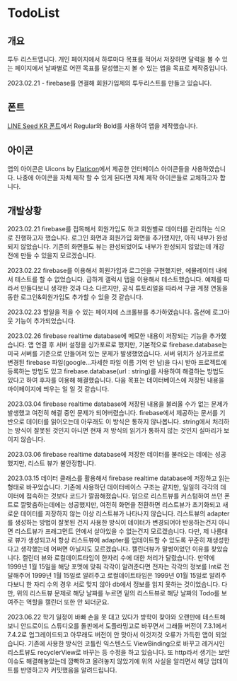 # TodoList

## 개요
투두 리스트앱니다. 개인 페이지에서 하루마다 목표를 적어서 저장하면 달력을 볼 수 있는 페이지에서 날짜별로 어떤 목표를 달성했는지 볼 수 있는 앱을 목표로 제작중입니다.

2023.02.21 - firebase를 연결해 회원가입제의 투두리스트를 만들고 있습니다.

## 폰트
[LINE Seed KR 폰트](https://seed.line.me/index_kr.html)에서 Regular와 Bold를 사용하여 앱을 제작했습니다.

## 아이콘
앱의 아이콘은 Uicons by <a href="https://www.flaticon.com/uicons">Flaticon</a>에서 제공한 인터페이스 아이콘들을 사용하였습니다. 나중에 아이콘을 자체 제작 할 수 있게 된다면 자체 제작 아이콘들로 교체하고자 합니다.

## 개발상황
2023.02.21
firebase를 접목해서 회원가입도 하고 회원별로 데이터를 관리하는 식으로 진행하고자 했습니다. 로그인 화면과 회원가입 화면을 추가했지만, 아직 내부가 완성되지 않았습니다. 기존의 화면들도 뷰는 완성되었어도 내부가 완성되지 않았는데 개강 전에 만들 수 있을지 모르겠습니다.

2023.02.22
firebase를 이용해서 회원가입과 로그인을 구현했지만, 에뮬레이터 내에서 테스트를 할 수 없었습니다. 급하게 갤럭시 탭을 이용해서 테스트했습니다. 예제를 따라서 만들다보니 생각한 것과 다소 다르지만, 공식 튜토리얼을 따라서 구글 계정 연동을 동한 로그인&회원가입도 추가할 수 있을 것 같습니다.

2023.02.23
할일을 적을 수 있는 페이지에 스크롤뷰를 추가하였습니다. 옵션에 로그아웃 기능이 추가되었습니다.

2023.02.26
firebase realtime database에 메모한 내용이 저장되는 기능을 추가했습니다. 앱 연결 후 서버 설정을 싱가포르로 했지만, 기본적으로 firebase.database는 미국 서버를 기준으로 만들어져 있는 문제가 발생했었습니다. 서버 위치가 싱가포르로 변경된 firebase 파일(google...자세한 파일 이름 기억 안 남)을 다시 받아 프로젝트에 등록하는 방법도 있고 firebase.database(url :  string)를 사용하여 해결하는 방법도 있다고 하여 후자를 이용해 해결했습니다. 다음 목표는 데이터베이스에 저장된 내용을 마이페이지에 띄우는 일 일 것 같습니다.

2023.03.04
firebase realtime database에 저장된 내용을 불러올 수가 없는 문제가 발생했고 여전히 해결 중인 문제가 되어버렸습니다. firebase에서 제공하는 문서를 기반으로 데이터를 읽어오는데 아무래도 이 방식은 통하지 않나봅니다. string에서 처리하는 방식이 잘못된 것인지 아니면 현재 저 방식의 읽기가 통하지 않는 것인지 실마리가 보이지 않습니다.

2023.03.06
firebase realtime database에 저장한 데이터를 불러오는 데에는 성공했지만, 리스트 뷰가 불안정합니다.

2023.03.15
데이터 클래스를 활용해서 firebase realtime database에 저장하고 읽는 형태로 바꾸었습니다. 기존에 사용하던 데이터베이스 구조는 같지만, 일일히 각각의 데이터에 접속하는 것보다 코드가 깔끔해졌습니다. 덤으로 리스트뷰를 커스텀하여 쓰던 폰트로 깔맞춤하는데에는 성공했지만, 여전히 화면을 전환하면 리스트뷰가 초기화되고 새로운 데이터를 저장하지 않는 이상 리스트뷰가 나타나지 않습니다. 리스트뷰의 adapter를 생성하는 방법이 잘못된 건지 사용한 방식이 데이터가 변경되어야 반응하는건지 아니면 리스트뷰가 프래그먼트 안에서 살아있을 수 없는건지 모르겠습니다. 다만, 제 나름대로 뷰가 생성되고서 항상 리스트뷰에 adapter를 업데이트할 수 있도록 꾸준히 재생성한다고 생각했는데 어쩌면 아닐지도 모르겠습니다.
캘린더뷰가 말썽이었던 이유를 찾았습니다. 캘린더 뷰와 로컬데이트타임이 한자리 수에 대한 처리가 달랐습니다. 만약에 1999년 1월 15일을 해당 포멧에 맞춰 각각이 알려준다면 전자는 각각의 정보를 Int로 전달해주어 1999년 1월 15일로 알려주고 로컬데이트타임은 1999년 01월 15일로 알려주다보니 한 자리 수의 경우 서로 맞지 않아 db에서 정보를 읽지 못하는 것이었습니다. 다만, 위의 리스트뷰 문제로 해당 날짜를 누르면 밑의 리스트뷰로 해당 날짜의 Todo를 보여주는 역할을 캘린더 또한 안 되더군요.

 2023.06.22
 학기 일정이 바빠 손을 못 대고 있다가 방학이 찾아와 오랜만에 테스트해보니 안드로이드 스튜디오를 돌핀에서 도플라밍고로 바꾸면서 그래들 버전이 7.3.1에서 7.4.2로 업그레이드되고 아무래도 버전이 안 맞아서 이것저것 오류가 가득한 앱이 되었습니다. 기존에 사용한 방식인 코틀린 익스텐스도 ViewBinding으로 바꾸고 레거시인 리스트뷰도 recyclerView로 바꾸는 등 수정을 하고 있습니다. 또 http라서 생기는 보안 이슈도 해결해놓았는데 깜빡하고 올려놓지 않았기에 위의 사실을 알리면서 해당 업데이트를 반영하고자 커밋했음을 알려드립니다.
